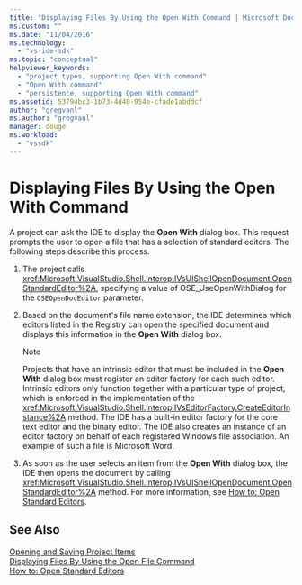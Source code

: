 ```yaml
---
title: "Displaying Files By Using the Open With Command | Microsoft Docs"
ms.custom: ""
ms.date: "11/04/2016"
ms.technology: 
  - "vs-ide-sdk"
ms.topic: "conceptual"
helpviewer_keywords: 
  - "project types, supporting Open With command"
  - "Open With command"
  - "persistence, supporting Open With command"
ms.assetid: 53794bc3-1b73-4d40-954e-cfade1abddcf
author: "gregvanl"
ms.author: "gregvanl"
manager: douge
ms.workload: 
  - "vssdk"
---
```

# Displaying Files By Using the Open With Command
A project can ask the IDE to display the **Open With** dialog box. This request prompts the user to open a file that has a selection of standard editors. The following steps describe this process.  
  
1.  The project calls <xref:Microsoft.VisualStudio.Shell.Interop.IVsUIShellOpenDocument.OpenStandardEditor%2A>, specifying a value of OSE_UseOpenWithDialog for the `OSEOpenDocEditor` parameter.  
  
2.  Based on the document's file name extension, the IDE determines which editors listed in the Registry can open the specified document and displays this information in the **Open With** dialog box.  
  
    > [!NOTE]
    >  Projects that have an intrinsic editor that must be included in the **Open With** dialog box must register an editor factory for each such editor. Intrinsic editors only function together with a particular type of project, which is enforced in the implementation of the <xref:Microsoft.VisualStudio.Shell.Interop.IVsEditorFactory.CreateEditorInstance%2A> method. The IDE has a built-in editor factory for the core text editor and the binary editor. The IDE also creates an instance of an editor factory on behalf of each registered Windows file association. An example of such a file is Microsoft Word.  
  
3.  As soon as the user selects an item from the **Open With** dialog box, the IDE then opens the document by calling <xref:Microsoft.VisualStudio.Shell.Interop.IVsUIShellOpenDocument.OpenStandardEditor%2A> method. For more information, see [How to: Open Standard Editors](../../extensibility/how-to-open-standard-editors.md).  
  
## See Also  
 [Opening and Saving Project Items](../../extensibility/internals/opening-and-saving-project-items.md)   
 [Displaying Files By Using the Open File Command](../../extensibility/internals/displaying-files-by-using-the-open-file-command.md)   
 [How to: Open Standard Editors](../../extensibility/how-to-open-standard-editors.md)